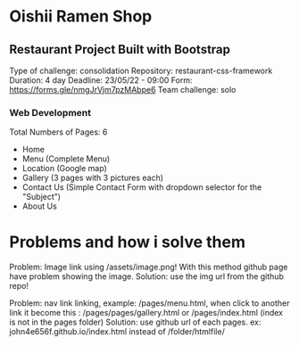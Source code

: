 # Oishii Ramen Shop

## Restaurant Project Built with Bootstrap

Type of challenge: consolidation
Repository: restaurant-css-framework
Duration: 4 day
Deadline: 23/05/22 - 09:00
Form: https://forms.gle/nmgJrVjm7pzMAbpe6
Team challenge: solo

### Web Development
Total Numbers of Pages: 6
- Home
- Menu (Complete Menu)
- Location (Google map)
- Gallery (3 pages with 3 pictures each)
- Contact Us (Simple Contact Form with dropdown selector for the "Subject")
- About Us

# Problems and how i solve them
Problem: Image link using /assets/image.png! With this method github page have problem showing the image.
Solution: use the img url from the github repo!

Problem: nav link linking, example: /pages/menu.html, when click to another link it become this : /pages/pages/gallery.html or /pages/index.html (index is not in the pages folder)
Solution: use github url of each pages. ex: john4e656f.github.io/index.html instead of /folder/htmlfile/ 
